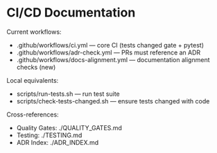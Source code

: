 # CI/CD Documentation

Current workflows:
- .github/workflows/ci.yml — core CI (tests changed gate + pytest)
- .github/workflows/adr-check.yml — PRs must reference an ADR
- .github/workflows/docs-alignment.yml — documentation alignment checks (new)

Local equivalents:
- scripts/run-tests.sh — run test suite
- scripts/check-tests-changed.sh — ensure tests changed with code

Cross-references:
- Quality Gates: ./QUALITY_GATES.md
- Testing: ./TESTING.md
- ADR Index: ./ADR_INDEX.md

